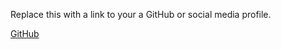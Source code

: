 Replace this with a link to your a GitHub or social media profile.

[GitHub](http://Seethu-elza/markdown-portfolio.com)
